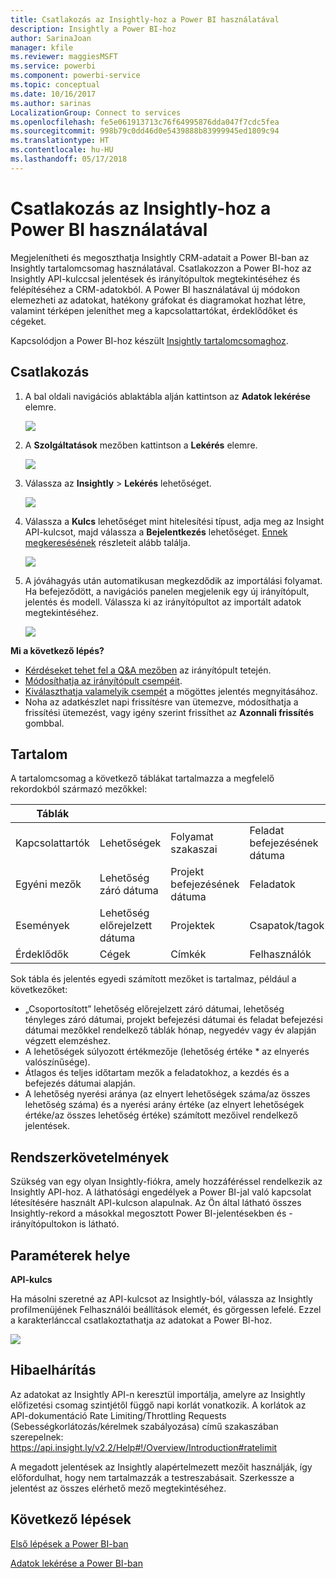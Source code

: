 ```yaml
---
title: Csatlakozás az Insightly-hoz a Power BI használatával
description: Insightly a Power BI-hoz
author: SarinaJoan
manager: kfile
ms.reviewer: maggiesMSFT
ms.service: powerbi
ms.component: powerbi-service
ms.topic: conceptual
ms.date: 10/16/2017
ms.author: sarinas
LocalizationGroup: Connect to services
ms.openlocfilehash: fe5e061913713c76f64995876dda047f7cdc5fea
ms.sourcegitcommit: 998b79c0dd46d0e5439888b83999945ed1809c94
ms.translationtype: HT
ms.contentlocale: hu-HU
ms.lasthandoff: 05/17/2018
---
```

# <a name="connect-to-insightly-with-power-bi"></a>Csatlakozás az Insightly-hoz a Power BI használatával
Megjelenítheti és megoszthatja Insightly CRM-adatait a Power BI-ban az Insightly tartalomcsomag használatával. Csatlakozzon a Power BI-hoz az Insightly API-kulccsal jelentések és irányítópultok megtekintéséhez és felépítéséhez a CRM-adatokból. A Power BI használatával új módokon elemezheti az adatokat, hatékony gráfokat és diagramokat hozhat létre, valamint térképen jeleníthet meg a kapcsolattartókat, érdeklődőket és cégeket.

Kapcsolódjon a Power BI-hoz készült [Insightly tartalomcsomaghoz](https://app.powerbi.com/getdata/services/insightly).

## <a name="how-to-connect"></a>Csatlakozás
1. A bal oldali navigációs ablaktábla alján kattintson az **Adatok lekérése** elemre.
   
   ![](media/service-connect-to-insightly/getdata.png)
2. A **Szolgáltatások** mezőben kattintson a **Lekérés** elemre.
   
   ![](media/service-connect-to-insightly/services.png)
3. Válassza az **Insightly** \>  **Lekérés** lehetőséget.
   
   ![](media/service-connect-to-insightly/insightly.png)
4. Válassza a **Kulcs** lehetőséget mint hitelesítési típust, adja meg az Insight API-kulcsot, majd válassza a **Bejelentkezés** lehetőséget. [Ennek megkeresésének](#FindingParams) részleteit alább találja.
   
   ![](media/service-connect-to-insightly/creds.png)
5. A jóváhagyás után automatikusan megkezdődik az importálási folyamat. Ha befejeződött, a navigációs panelen megjelenik egy új irányítópult, jelentés és modell. Válassza ki az irányítópultot az importált adatok megtekintéséhez.
   
     ![](media/service-connect-to-insightly/dashboard.png)

**Mi a következő lépés?**

* [Kérdéseket tehet fel a Q&A mezőben](power-bi-q-and-a.md) az irányítópult tetején.
* [Módosíthatja az irányítópult csempéit](service-dashboard-edit-tile.md).
* [Kiválaszthatja valamelyik csempét](service-dashboard-tiles.md) a mögöttes jelentés megnyitásához.
* Noha az adatkészlet napi frissítésre van ütemezve, módosíthatja a frissítési ütemezést, vagy igény szerint frissíthet az **Azonnali frissítés** gombbal.

## <a name="whats-included"></a>Tartalom
A tartalomcsomag a következő táblákat tartalmazza a megfelelő rekordokból származó mezőkkel:

| Táblák |  |  |  |
| --- | --- | --- | --- |
| Kapcsolattartók |Lehetőségek |Folyamat szakaszai |Feladat befejezésének dátuma |
| Egyéni mezők |Lehetőség záró dátuma |Projekt befejezésének dátuma |Feladatok |
| Események |Lehetőség előrejelzett dátuma |Projektek |Csapatok/tagok |
| Érdeklődők |Cégek |Címkék |Felhasználók |

Sok tábla és jelentés egyedi számított mezőket is tartalmaz, például a következőket:  

* „Csoportosított” lehetőség előrejelzett záró dátumai, lehetőség tényleges záró dátumai, projekt befejezési dátumai és feladat befejezési dátumai mezőkkel rendelkező táblák hónap, negyedév vagy év alapján végzett elemzéshez.  
* A lehetőségek súlyozott értékmezője (lehetőség értéke * az elnyerés valószínűsége).  
* Átlagos és teljes időtartam mezők a feladatokhoz, a kezdés és a befejezés dátumai alapján.  
* A lehetőség nyerési aránya (az elnyert lehetőségek száma/az összes lehetőség száma) és a nyerési arány értéke (az elnyert lehetőségek értéke/az összes lehetőség értéke) számított mezőivel rendelkező jelentések.  

## <a name="system-requirements"></a>Rendszerkövetelmények
Szükség van egy olyan Insightly-fiókra, amely hozzáféréssel rendelkezik az Insightly API-hoz. A láthatósági engedélyek a Power BI-jal való kapcsolat létesítésére használt API-kulcson alapulnak. Az Ön által látható összes Insightly-rekord a másokkal megosztott Power BI-jelentésekben és -irányítópultokon is látható.

<a name="FindingParams"></a>

## <a name="finding-parameters"></a>Paraméterek helye
**API-kulcs**

Ha másolni szeretné az API-kulcsot az Insightly-ból, válassza az Insightly profilmenüjének Felhasználói beállítások elemét, és görgessen lefelé. Ezzel a karakterlánccal csatlakoztathatja az adatokat a Power BI-hoz.

![](media/service-connect-to-insightly/findapi.png)

## <a name="troubleshooting"></a>Hibaelhárítás
Az adatokat az Insightly API-n keresztül importálja, amelyre az Insightly előfizetési csomag szintjétől függő napi korlát vonatkozik. A korlátok az API-dokumentáció Rate Limiting/Throttling Requests (Sebességkorlátozás/kérelmek szabályozása) című szakaszában szerepelnek: https://api.insight.ly/v2.2/Help#!/Overview/Introduction#ratelimit

A megadott jelentések az Insightly alapértelmezett mezőit használják, így előfordulhat, hogy nem tartalmazzák a testreszabásait. Szerkessze a jelentést az összes elérhető mező megtekintéséhez.

## <a name="next-steps"></a>Következő lépések
[Első lépések a Power BI-ban](service-get-started.md)

[Adatok lekérése a Power BI-ban](service-get-data.md)

